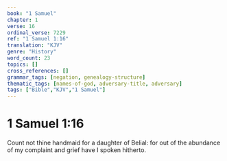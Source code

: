 ```yaml
---
book: "1 Samuel"
chapter: 1
verse: 16
ordinal_verse: 7229
ref: "1 Samuel 1:16"
translation: "KJV"
genre: "History"
word_count: 23
topics: []
cross_references: []
grammar_tags: [negation, genealogy-structure]
thematic_tags: [names-of-god, adversary-title, adversary]
tags: ["Bible","KJV","1 Samuel"]
---
```


# 1 Samuel 1:16

Count not thine handmaid for a daughter of Belial: for out of the abundance of my complaint and grief have I spoken hitherto.

